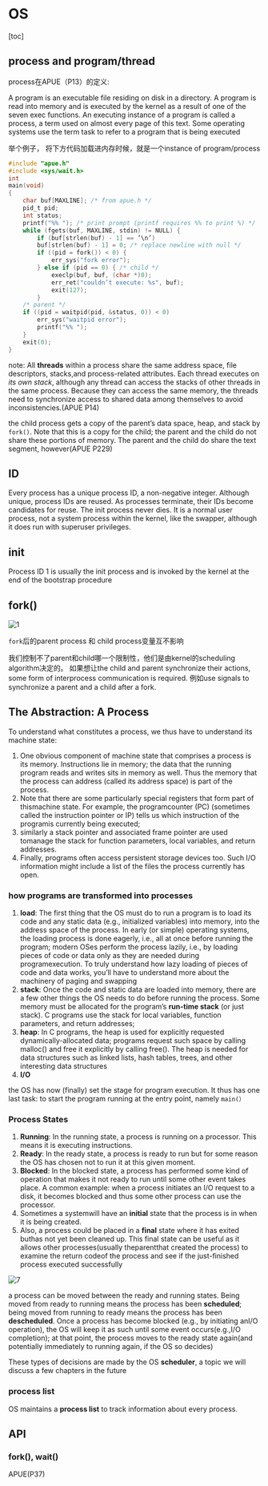 # OS

[toc]

## process and program/thread

process在APUE（P13）的定义:

A program is an executable file residing on disk in a directory. A program is read into memory and is executed by the kernel as a result of one of the seven exec functions.
An executing instance of a program is called a process, a term used on almost every page of this text. Some operating systems use the term task to refer to a program that is being executed

举个例子， 将下方代码加载进内存时候，就是一个instance of program/process

```c
#include "apue.h"
#include <sys/wait.h>
int
main(void)
{
    char buf[MAXLINE]; /* from apue.h */
    pid_t pid;
    int status;
    printf("%% "); /* print prompt (printf requires %% to print %) */
    while (fgets(buf, MAXLINE, stdin) != NULL) {
        if (buf[strlen(buf) - 1] == ’\n’)
        buf[strlen(buf) - 1] = 0; /* replace newline with null */
        if ((pid = fork()) < 0) {
            err_sys("fork error");
        } else if (pid == 0) { /* child */
            execlp(buf, buf, (char *)0);
            err_ret("couldn’t execute: %s", buf);
            exit(127);
        }
    /* parent */
    if ((pid = waitpid(pid, &status, 0)) < 0)
        err_sys("waitpid error");
        printf("%% ");
    }
    exit(0);
}
```

<!-- 上述代码中，fork() 会复制一个线程thread，如果当前线程为parent，则fork后的为child。
因为在某一时刻，代码仅能由一个thread执行，所以可以理解为process只能有一个thread控制。 -->

note: All **threads** within a process share the same address space, file descriptors, stacks,and process-related attributes. Each thread executes on *its own stack*, although any thread can access the stacks of other threads in the same process. Because they can access the same memory, the threads need to synchronize access to shared data among themselves to avoid inconsistencies.(APUE P14)

the child process gets a copy of the parent’s data space, heap, and stack by `fork()`. Note that this is a copy for the child; the parent and the child do not share these portions of memory. The parent and the child do share the text segment, however(APUE P229)

## ID

Every process has a unique process ID, a non-negative integer. Although unique, process IDs are reused. As processes terminate, their IDs become candidates for reuse. The init process never dies. It is a normal user process, not a system process within the kernel, like the swapper, although it does run with superuser privileges.

## init

Process ID 1 is usually the init process and is invoked by the kernel at the end of the bootstrap procedure

## fork()

![1](../Image//Operating_System/1.png)

`fork`后的parent process 和 child process变量互不影响

我们控制不了parent和child哪一个限制性，他们是由kernel的scheduling algorithm决定的。
如果想让the child and parent synchronize their actions, some form of interprocess communication is required. 例如use signals to synchronize a parent and a child after a fork.

## The Abstraction: A Process

To understand what constitutes a process, we thus have to understand its machine state:

1. One obvious component of machine state that comprises a process is its memory. Instructions lie in memory; the data that the running program reads and writes sits in memory as well. Thus the memory that the process can address (called its address space) is part of the process.
2. Note that there are some particularly special registers that form part of thismachine state. For example, the programcounter (PC) (sometimes called the instruction pointer or IP) tells us which instruction of the programis currently being executed;
3. similarly a stack pointer and associated frame pointer are used tomanage the stack for function parameters, local variables, and return addresses.
4. Finally, programs often access persistent storage devices too. Such I/O information might include a list of the files the process currently has open.

### how programs are transformed into processes

1. **load**: The first thing that the OS must do to run a program is to load its code and any static data (e.g., initialized variables) into memory, into the address space of the process. In early (or simple) operating systems, the loading process is done eagerly, i.e., all at once before running the program; modern OSes perform the process lazily, i.e., by loading pieces of code or data only as they are needed during programexecution. To truly understand how lazy loading of pieces of code and data works, you’ll have to understand more about the machinery of paging and swapping
2. **stack**: Once the code and static data are loaded into memory, there are a few other things the OS needs to do before running the process. Some memory must be allocated for the program’s **run-time stack** (or just stack). C programs use the stack for local variables, function parameters, and return addresses;
3. **heap**: In C programs, the heap is used for explicitly requested dynamically-allocated
data; programs request such space by calling malloc() and free it explicitly by calling free(). The heap is needed for data structures such as linked lists, hash tables, trees, and other interesting data structures
4. **I/O**

the OS has now (finally) set the stage for program execution. It thus has one last task: to start the program running at the entry point, namely `main(）`

### Process States

1. **Running**: In the running state, a process is running on a processor. This means it is executing instructions.
2. **Ready**: In the ready state, a process is ready to run but for some reason the OS has chosen not to run it at this given moment.
3. **Blocked**: In the blocked state, a process has performed some kind
of operation that makes it not ready to run until some other event takes place. A common example: when a process initiates an I/O request to a disk, it becomes blocked and thus some other process
can use the processor.
4. Sometimes a systemwill have an **initial** state that the process is in when it is being created.
5. Also, a process could be placed in a **final** state where it has exited buthas not yet been cleaned up. This final state can be useful as it allows other processes(usually theparentthat created the process) to examine the return codeof the process and see if the just-finished process executed successfully

![7](../Image/Operating_System/7.png)

a process can be moved between the ready and running states.
Being moved from ready to running means the process has been **scheduled**;
being moved from running to ready means the process has been **descheduled**.
Once a process has become blocked (e.g., by initiating anI/O operation), the OS will keep it as such until some event occurs(e.g.,I/O completion); at that point, the process moves to the ready state again(and potentially immediately to running again, if the OS so decides)

These types of decisions are made by the OS **scheduler**, a topic we will discuss a few chapters in the future

### process list

OS maintains a **process list** to track information about every process.

## API

### fork(), wait()

APUE(P37)
